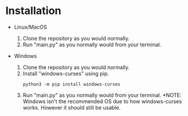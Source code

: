 # Installation

- Linux/MacOS
    1. Clone the repository as you would normally.
    2. Run "main.py" as you normally would from your terminal. 

- Windows
    1. Clone the repository as you would normally. 
    2. Install "windows-curses" using pip.
        ```
        python3 -m pip install windows-curses
        ```
    3. Run "main.py" as you normally would from your terminal. 
    *NOTE: Windows isn't the recommended OS due to how windows-curses works. However it should still be usable.
